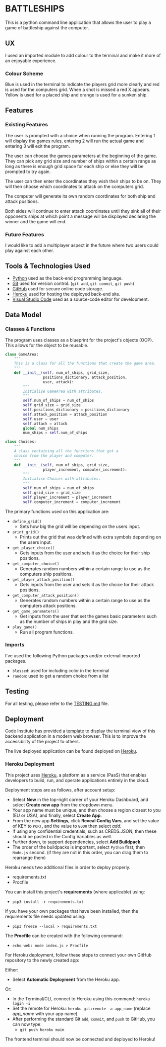 # BATTLESHIPS

This is a python command line application that allows the user to play a game of battleship against the computer.

## UX

I used an imported module to add colour to the terminal and make it more of an enjoyable experience.

### Colour Scheme

Blue is used in the terminal to indicate the players grid more clearly and red is used for the computers grid.
When a shot is missed a red X appears. 
Yellow is used for a placed ship and orange is used for a sunken ship.

## Features

### Existing Features

The user is prompted with a choice when running the program. Entering 1 will display the games rules, entering 2 will run the actual game and entering 3 will exit the program.

The user can choose the games parameters at the beginning of the game. They can pick any grid size and number of ships within a certain range as long as there is enough grid space for each ship or else they will be prompted to try again.

The user can then enter the coordinates they wish their ships to be on.
They will then choose which coordinates to attack on the computers grid.

The computer will generate its own random coordinates for both ship and attack positions.

Both sides will continue to enter attack coordinates until they sink all of their opponents ships at which point a message will be displayed declaring the winner and the game will end.

### Future Features

I would like to add a multiplayer aspect in the future where two users could play against each other.

## Tools & Technologies Used

- [Python](https://www.python.org) used as the back-end programming language.
- [Git](https://git-scm.com) used for version control. (`git add`, `git commit`, `git push`)
- [GitHub](https://github.com) used for secure online code storage.
- [Heroku](https://www.heroku.com) used for hosting the deployed back-end site.
- [Visual Studio Code](https://code.visualstudio.com/) used as a source-code editor for development.

## Data Model

### Classes & Functions

The program uses classes as a blueprint for the project's objects (OOP). This allows for the object to be reusable.

```python
class GameArea:
    """
    This is a class for all the functions that create the game area.
    """
    def __init__(self, num_of_ships, grid_size,
                 positions_dictionary, attack_position,
                 user, attack):
        """
        Initialise GameArea with attributes.
        """
        self.num_of_ships = num_of_ships
        self.grid_size = grid_size
        self.positions_dictionary = positions_dictionary
        self.attack_position = attack_position
        self.user = user
        self.attack = attack
        global num_ships
        num_ships = self.num_of_ships

class Choices:
    """
    A class containing all the functions that get a
    choice from the player and computer.
    """
    def __init__(self, num_of_ships, grid_size,
                 player_increment, computer_increment):
        """
        Initialise Choices with attributes.
        """
        self.num_of_ships = num_of_ships
        self.grid_size = grid_size
        self.player_increment = player_increment
        self.computer_increment = computer_increment
```

The primary functions used on this application are:

- `define_grid()`
    - Sets how big the grid will be depending on the users input.
- `print_grid()`
    - Prints out the grid that was defined with extra symbols depending on the users input.
- `get_player_choice()`
    - Gets inputs from the user and sets it as the choice for their ship positions.
- `get_computer_choice()`
    - Generates random numbers within a certain range to use as the computers ship positions.
- `get_player_attack_position()`
    - Gets inputs from the user and sets it as the choice for their attack positions.
- `get_computer_attack_position()`
    -  Generates random numbers within a certain range to use as the computers attack positions.
- `get_game_parameters()`
    - Get inputs from the user that set the games basic parameters such as the number of ships in play and the grid size.
- `play_game()`
    - Run all program functions.

### Imports

I've used the following Python packages and/or external imported packages.

- `blessed`: used for including color in the terminal
- `random`: used to get a random choice from a list

## Testing

For all testing, please refer to the [TESTING.md](TESTING.md) file.

## Deployment

Code Institute has provided a [template](https://github.com/Code-Institute-Org/python-essentials-template) to display the terminal view of this backend application in a modern web browser.
This is to improve the accessibility of the project to others.

The live deployed application can be found deployed on [Heroku](https://battleships-project-game.herokuapp.com).

### Heroku Deployment

This project uses [Heroku](https://www.heroku.com), a platform as a service (PaaS) that enables developers to build, run, and operate applications entirely in the cloud.

Deployment steps are as follows, after account setup:

- Select **New** in the top-right corner of your Heroku Dashboard, and select **Create new app** from the dropdown menu.
- Your app name must be unique, and then choose a region closest to you (EU or USA), and finally, select **Create App**.
- From the new app **Settings**, click **Reveal Config Vars**, and set the value of KEY to `PORT`, and the value to `8000` then select *add*.
- If using any confidential credentials, such as CREDS.JSON, then these should be pasted in the Config Variables as well.
- Further down, to support dependencies, select **Add Buildpack**.
- The order of the buildpacks is important, select `Python` first, then `Node.js` second. (if they are not in this order, you can drag them to rearrange them)

Heroku needs two additional files in order to deploy properly.
- requirements.txt
- Procfile

You can install this project's **requirements** (where applicable) using:
- `pip3 install -r requirements.txt`

If you have your own packages that have been installed, then the requirements file needs updated using:
- `pip3 freeze --local > requirements.txt`

The **Procfile** can be created with the following command:
- `echo web: node index.js > Procfile`

For Heroku deployment, follow these steps to connect your own GitHub repository to the newly created app:

Either:
- Select **Automatic Deployment** from the Heroku app.

Or:
- In the Terminal/CLI, connect to Heroku using this command: `heroku login -i`
- Set the remote for Heroku: `heroku git:remote -a app_name` (replace *app_name* with your app name)
- After performing the standard Git `add`, `commit`, and `push` to GitHub, you can now type:
	- `git push heroku main`

The frontend terminal should now be connected and deployed to Heroku!
